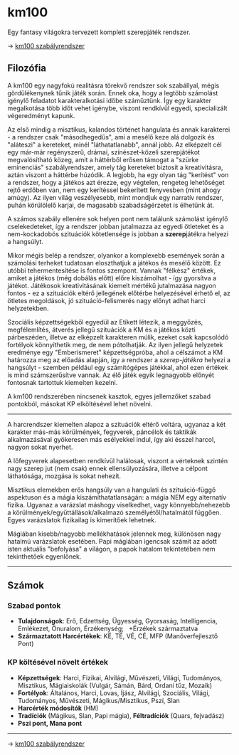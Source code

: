 # km100

Egy fantasy világokra tervezett komplett szerepjáték rendszer.

→ [km100 szabályrendszer](./md/start.md)

## Filozófia

A km100 egy nagyfokú realitásra törekvő rendszer sok szabállyal, mégis gördülékenynek tűnik játék során. Ennek oka, hogy a legtöbb számolást igénylő feladatot karakteralkotási időbe száműztünk. Így egy karakter megalkotása több időt vehet igénybe, viszont rendkívül egyedi, specializált végeredményt kapunk.

Az első mindig a misztikus, kalandos történet hangulata és annak karakterei - a rendszer csak "másodhegedűs", ami a mesélő keze alá dolgozik és "aláteszi" a kereteket, minél "láthatatlanabb", annál jobb. Az elképzelt cél egy már-már regényszerű, drámai, színészet-közeli szerepjátékot megvalósítható közeg, amit a háttérből erősen támogat a "szürke eminenciás" szabályrendszer, amely tág kereteket biztosít a kreativitásra, aztán viszont a háttérbe húzódik. A legjobb, ha egy olyan tág "kerítést" von a rendszer, hogy a játékos azt érezze, egy végtelen, rengeteg lehetőséget rejtő erdőben van, nem egy kerítéssel bekerített fenyvesben (mint ahogy amúgy). Az ilyen világ veszélyesebb, mint mondjuk egy narratív rendszer, puhán körülölelő karjai, de magasabb szabadságérzetet is élhetünk át.

A számos szabály ellenére sok helyen pont nem találunk számolást igénylő cselekedeteket, így a rendszer jobban jutalmazza az egyedi ötleteket és a nem-kockadobós szituációk kötetlensége is jobban a **szerep**játékra helyezi a hangsúlyt.

Mikor mégis belép a rendszer, olyankor a komplexebb események során a számolási terheket tudatosan eloszthatjuk a játékos és mesélő között. Ez utóbbi tehermentesítése is fontos szempont. Vannak "félkész" értékek, amiket a játékos (még dobálás előtt) előre kiszámolhat - így gyorsítva a játékot.
Játékosok kreativitásának kiemelt mértékű jutalmazása nagyon fontos - ez a szituációk eltérő jellegének előtérbe helyezésével érhető el, az ötletes megoldások, jó szituáció-felismerés nagy előnyt adhat harci helyzetekben.

Szociális képzettségekből egyedül az Etikett létezik, a meggyőzés, megfélemlítés, átverés jellegű szituációk a KM és a játékos közti párbeszéden, illetve az elképzelt karakteren múlik, ezeket csak kapcsolódó fortélyok könnyíthetik meg, de nem pótolhatják. Az ilyen jellegű helyzetek eredménye egy "Emberismeret" képzettségpróba, ahol a célszámot a KM határozza meg az előadás alapján, így a rendszer a _szerep-játékra_ helyezi a hangsúlyt - szemben például egy számítógépes játékkal, ahol ezen értékek is mind számszerűsítve vannak. Az élő játék egyik legnagyobb előnyét fontosnak tartottuk kiemelten kezelni.

A km100 rendszerében nincsenek kasztok, egyes jellemzőket szabad pontokból, másokat KP elköltésével lehet növelni.

---

A harcrendszer kiemelten alapoz a szituációk eltérő voltára, ugyanaz a két karakter más-más körülmények, fegyverek, páncélok és taktikák alkalmazásával gyökeresen más esélyekkel indul, így aki ésszel harcol, nagyon sokat nyerhet.

A lőfegyverek alapesetben rendkívül halálosak, viszont a vérteknek szintén nagy szerep jut (nem csak) ennek ellensúlyozására, illetve a célpont láthatósága, mozgása is sokat nehezít.

Misztikus elemekben erős hangsúly van a hangulati és szituáció-függő aspektuson és a mágia kiszámíthatatlanságán: a mágia NEM egy alternatív fizika. Ugyanaz a varázslat máshogy viselkedhet, vagy könnyebb/nehezebb a körülmények/együttállások/alkalmazó személyétől/hatalmától függően. Egyes varázslatok fizikailag is kimerítőek lehetnek.

Mágiában kisebb/nagyobb mellékhatások jelennek meg, különösen nagy hatalmú varázslatok esetében. Papi mágiában igencsak számít az adott isten aktuális "befolyása" a világon, a papok hatalom tekintetében nem tekinthetőek egyenlőnek.

---

## Számok

### Szabad pontok

- **Tulajdonságok**: Erő, Edzettség, Ügyesség, Gyorsaság, Intelligencia, Emlékezet, Önuralom, Érzékenység;&nbsp;&nbsp;&nbsp;+Érzékek származtatva
- **Származtatott Harcértékek**: KÉ, TÉ, VÉ, CÉ, MFP (Manőverfejlesztő Pont)

### KP költésével növelt értékek

- **Képzettségek**: Harci, Fizikai, Alvilági, Művészeti, Világi, Tudományos, Misztikus, Mágiaiskolák (Vulgár, Sámán, Bárd, Ordani tűz, Mozaik)
- **Fortélyok**: Általános, Harci, Lovas, Íjász, Alvilági, Szociális, Világi, Tudományos, Művészeti, Mágikus/Misztikus, Pszí, Slan
- **Harcérték módosítók** (HM)
- **Tradíciók** (Mágikus, Slan, Papi mágia), **Féltradíciók** (Quars, fejvadász)
- **Pszi pont, Mana pont**

---

→ [km100 szabályrendszer](./md/start.md)
